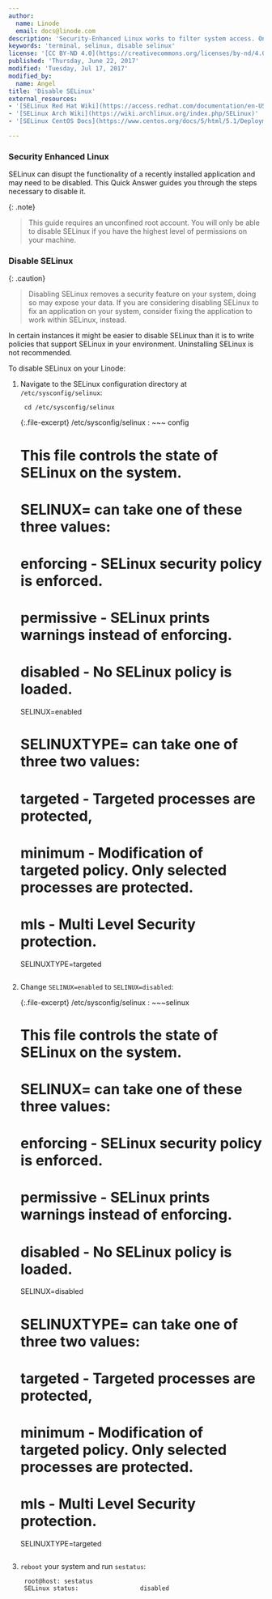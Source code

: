 ```yaml
---
author:
  name: Linode
  email: docs@linode.com
description: 'Security-Enhanced Linux works to filter system access. On occasion, recently installed apps run poorly on SELinux. This Quick Answer will show you how to disable SELinux when you need to.'
keywords: 'terminal, selinux, disable selinux'
license: '[CC BY-ND 4.0](https://creativecommons.org/licenses/by-nd/4.0)'
published: 'Thursday, June 22, 2017'
modified: 'Tuesday, Jul 17, 2017'
modified_by: 
  name: Angel
title: 'Disable SELinux' 
external_resources:
- '[SELinux Red Hat Wiki](https://access.redhat.com/documentation/en-US/Red_Hat_Enterprise_Linux/6/html/Security-Enhanced_Linux/sect-Security-Enhanced_Linux-Enabling_and_Disabling_SELinux-Disabling_SELinux.html)'
- '[SELinux Arch Wiki](https://wiki.archlinux.org/index.php/SELinux)'
- '[SELinux CentOS Docs](https://www.centos.org/docs/5/html/5.1/Deployment_Guide/sec-sel-enable-disable.html)'

---
```


### Security Enhanced Linux

SELinux can disupt the functionality of a recently installed application and may need to be disabled. This Quick Answer guides you through the steps necessary to disable it. 

{: .note}
>
>This guide requires an unconfined root account. You will only be able to disable SELinux if you have the highest level of permissions on your machine. 

### Disable SELinux

{: .caution}
> Disabling SELinux removes a security feature on your system, doing so may expose your data.
> If you are considering disabling SELinux to fix an application on your system, consider fixing the application to work within SELinux, instead.

In certain instances it might be easier to disable SELinux than it is to write policies that support SELinux in your environment. Uninstalling SELinux is not recommended. 

To disable SELinux on your Linode:

1. Navigate to the SELinux configuration directory at `/etc/sysconfig/selinux`:

        cd /etc/sysconfig/selinux
        

    {:.file-excerpt}
    /etc/sysconfig/selinux
    : ~~~ config
      # This file controls the state of SELinux on the system.
      # SELINUX= can take one of these three values:
      #     enforcing - SELinux security policy is enforced.
      #     permissive - SELinux prints warnings instead of enforcing.
      #     disabled - No SELinux policy is loaded.
      SELINUX=enabled
      # SELINUXTYPE= can take one of three two values:
      #     targeted - Targeted processes are protected,
      #     minimum - Modification of targeted policy. Only selected processes are protected.
      #     mls - Multi Level Security protection.
      SELINUXTYPE=targeted
      ~~~

2. Change `SELINUX=enabled` to `SELINUX=disabled`:

    {:.file-excerpt}
    /etc/sysconfig/selinux
    : ~~~selinux
      # This file controls the state of SELinux on the system.
      # SELINUX= can take one of these three values:
      #     enforcing - SELinux security policy is enforced.
      #     permissive - SELinux prints warnings instead of enforcing.
      #     disabled - No SELinux policy is loaded.
      SELINUX=disabled
      # SELINUXTYPE= can take one of three two values:
      #     targeted - Targeted processes are protected,
      #     minimum - Modification of targeted policy. Only selected processes are protected.
      #     mls - Multi Level Security protection.
      SELINUXTYPE=targeted
      ~~~

3. `reboot` your system and run `sestatus`:

		root@host: sestatus
		SELinux status:                 disabled
